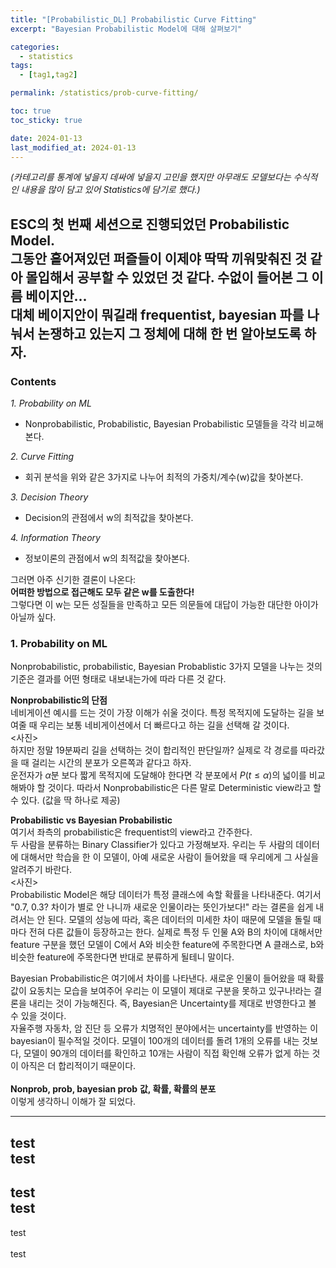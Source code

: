```yaml
---
title: "[Probabilistic_DL] Probabilistic Curve Fitting"
excerpt: "Bayesian Probabilistic Model에 대해 살펴보기"

categories:
  - statistics
tags:
  - [tag1,tag2]

permalink: /statistics/prob-curve-fitting/

toc: true
toc_sticky: true

date: 2024-01-13
last_modified_at: 2024-01-13
---
```


*(카테고리를 통계에 넣을지 데싸에 넣을지 고민을 했지만 아무래도 모델보다는 수식적인 내용을 많이 담고 있어 Statistics에 담기로 했다.)*

ESC의 첫 번째 세션으로 진행되었던 Probabilistic Model.<br> 
그동안 흩어져있던 퍼즐들이 이제야 딱딱 끼워맞춰진 것 같아 몰입해서 공부할 수 있었던 것 같다. 수없이 들어본 그 이름 베이지안...<br>
대체 베이지안이 뭐길래 frequentist, bayesian 파를 나눠서 논쟁하고 있는지 그 정체에 대해 한 번 알아보도록 하자.
---

### Contents
*1. Probability on ML*
  - Nonprobabilistic, Probabilistic, Bayesian Probabilistic 모델들을 각각 비교해본다.

*2. Curve Fitting*
  - 회귀 분석을 위와 같은 3가지로 나누어 최적의 가중치/계수(w)값을 찾아본다.

*3. Decision Theory*
  - Decision의 관점에서 w의 최적값을 찾아본다.

*4. Information Theory*
  - 정보이론의 관점에서 w의 최적값을 찾아본다.

그러면 아주 신기한 결론이 나온다:<br>
**어떠한 방법으로 접근해도 모두 같은 w를 도출한다!**<br>
그렇다면 이 w는 모든 성질들을 만족하고 모든 의문들에 대답이 가능한 대단한 아이가 아닐까 싶다.
<br>
### 1. Probability on ML
Nonprobabilistic, probabilistic, Bayesian Probablistic 3가지 모델을 나누는 것의 기준은 결과를 어떤 형태로 내보내는가에 따라 다른 것 같다.

**Nonprobabilistic의 단점**<br>
네비게이션 예시를 드는 것이 가장 이해가 쉬울 것이다. 특정 목적지에 도달하는 길을 보여줄 때 우리는 보통 네비게이션에서 더 빠르다고 하는 길을 선택해 갈 것이다.<br>
<사진><br>
하지만 정말 19분짜리 길을 선택하는 것이 합리적인 판단일까? 실제로 각 경로를 따라갔을 때 걸리는 시간의 분포가 오른쪽과 같다고 하자. <br>
운전자가 $\alpha$분 보다 짧게 목적지에 도달해야 한다면 각 분포에서 $P(t\le \alpha)$의 넓이를 비교해봐야 할 것이다.
따라서 Nonprobabilistic은 다른 말로 Deterministic view라고 할 수 있다. (값을 딱 하나로 제공)<br>

**Probabilistic vs Bayesian Probabilistic**<br>
여기서 좌측의 probabilistic은 frequentist의 view라고 간주한다.<br>
두 사람을 분류하는 Binary Classifier가 있다고 가정해보자. 우리는 두 사람의 데이터에 대해서만 학습을 한 이 모델이, 아예 새로운 사람이 들어왔을 때 우리에게 그 사실을 알려주기 바란다.<br>
<사진> <br>
Probabilistic Model은 해당 데이터가 특정 클래스에 속할 확률을 나타내준다. 여기서 "0.7, 0.3? 차이가 별로 안 나니까 새로운 인물이라는 뜻인가보다!" 라는 결론을 쉽게 내려서는 안 된다. 모델의 성능에 따라, 혹은 데이터의 미세한 차이 때문에 모델을 돌릴 때마다 전혀 다른 값들이 등장하고는 한다. 실제로 특정 두 인물 A와 B의 차이에 대해서만 feature 구분을 했던 모델이 C에서 A와 비슷한 feature에 주목한다면 A 클래스로, b와 비슷한 feature에 주목한다면 반대로 분류하게 될테니 말이다.<br>

Bayesian Probabilistic은 여기에서 차이를 나타낸다. 새로운 인물이 들어왔을 때 확률값이 요동치는 모습을 보여주어 우리는 이 모델이 제대로 구분을 못하고 있구나!라는 결론을 내리는 것이 가능해진다. 즉, Bayesian은 Uncertainty를 제대로 반영한다고 볼 수 있을 것이다. <br>
자율주행 자동차, 암 진단 등 오류가 치명적인 분야에서는 uncertainty를 반영하는 이 bayesian이 필수적일 것이다. 모델이 100개의 데이터를 돌려 1개의 오류를 내는 것보다, 모델이 90개의 데이터를 확인하고 10개는 사람이 직접 확인해 오류가 없게 하는 것이 아직은 더 합리적이기 때문이다. <br>
<br>
**Nonprob, prob, bayesian prob**
**값, 확률, 확률의 분포**<br>
이렇게 생각하니 이해가 잘 되었다.<br>


---
test<br>
test
---
test
<br>
test
---
test<br>
<br>
test

